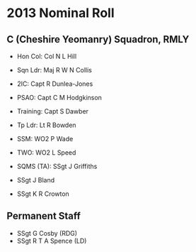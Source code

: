 # 2013 Nominal Roll

## C (Cheshire Yeomanry) Squadron, RMLY

* Hon Col: Col N L Hill
* Sqn Ldr: Maj R W N Collis
* 2IC: Capt R Dunlea-Jones
* PSAO: Capt C M Hodgkinson
* Training: Capt S Dawber
* Tp Ldr: Lt R Bowden
* SSM: WO2 P Wade
* TWO: WO2 L Speed
* SQMS (TA): SSgt J Griffiths

* SSgt J Bland
* SSgt K R Crowton

## Permanent Staff

* SSgt G Cosby (RDG)
* SSgt R T A Spence (LD)
